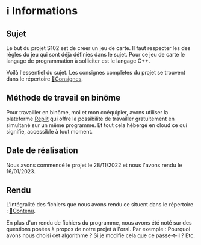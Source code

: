 # ℹ️ Informations

## Sujet

Le but du projet S102 est de créer un jeu de carte. Il faut respecter les des règles du jeu qui sont déjà définies dans le sujet.
Pour ce jeu de carte le langage de programmation à solliciter est le langage C++.

Voilà l'essentiel du sujet. Les consignes complètes du projet se trouvent dans le répertoire [📁Consignes](https://github.com/NoeVgn/IUT-Projets/tree/main/Projet%20S102/Consignes).

## Méthode de travail en binôme

Pour travailler en binôme, moi et mon coéquipier, avons utiliser la plateforme [Replit](https://replit.com) qui offre la possibilité de travailler gratuitement en simultané sur un même programme. Et tout cela hébergé en cloud ce qui signifie, accessible à tout moment.

## Date de réalisation

Nous avons commencé le projet le 28/11/2022 et nous l'avons rendu le 16/01/2023.

## Rendu

L'intégralité des fichiers que nous avons rendu ce situent dans le répertoire : [📁Contenu](https://github.com/NoeVgn/IUT-Projets/tree/main/Projet%20S102/Contenu).

En plus d'un rendu de fichiers du programme, nous avons été noté sur des questions posées à propos de notre projet à l'oral.
Par exemple : Pourquoi avons nous choisi cet algorithme ? Si je modifie cela que ce passe-t-il ? Etc.
